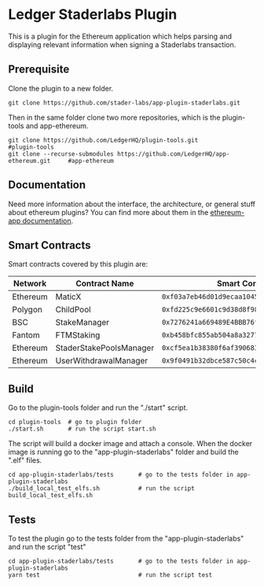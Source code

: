 # Ledger Staderlabs Plugin

This is a plugin for the Ethereum application which helps parsing and displaying relevant information when signing a Staderlabs transaction.

## Prerequisite

Clone the plugin to a new folder.

```shell
git clone https://github.com/stader-labs/app-plugin-staderlabs.git
```

Then in the same folder clone two more repositories, which is the plugin-tools and app-ethereum.

```shell
git clone https://github.com/LedgerHQ/plugin-tools.git                          #plugin-tools
git clone --recurse-submodules https://github.com/LedgerHQ/app-ethereum.git     #app-ethereum
```

## Documentation

Need more information about the interface, the architecture, or general stuff about ethereum plugins? You can find more about them in the [ethereum-app documentation](https://github.com/LedgerHQ/app-ethereum/blob/master/doc/ethapp_plugins.asc).

## Smart Contracts

Smart contracts covered by this plugin are:

| Network  | Contract Name           | Smart Contract                               |
| -------- | ----------------------- | -------------------------------------------- |
| Ethereum | MaticX                  | `0xf03a7eb46d01d9ecaa104558c732cf82f6b6b645` |
| Polygon  | ChildPool               | `0xfd225c9e6601c9d38d8f98d8731bf59efcf8c0e3` |
| BSC      | StakeManager            | `0x7276241a669489E4BBB76f63d2A43Bfe63080F2F` |
| Fantom   | FTMStaking              | `0xb458bfc855ab504a8a327720fcef98886065529b` |
| Ethereum | StaderStakePoolsManager | `0xcf5ea1b38380f6af39068375516daf40ed70d299` |
| Ethereum | UserWithdrawalManager   | `0x9f0491b32dbce587c50c4c43ab303b06478193a7` |

## Build

Go to the plugin-tools folder and run the "./start" script.

```shell
cd plugin-tools  # go to plugin folder
./start.sh       # run the script start.sh
```

The script will build a docker image and attach a console.
When the docker image is running go to the "app-plugin-staderlabs" folder and build the ".elf" files.

```shell
cd app-plugin-staderlabs/tests       # go to the tests folder in app-plugin-staderlabs
./build_local_test_elfs.sh           # run the script build_local_test_elfs.sh
```

## Tests

To test the plugin go to the tests folder from the "app-plugin-staderlabs" and run the script "test"

```shell
cd app-plugin-staderlabs/tests       # go to the tests folder in app-plugin-staderlabs
yarn test                            # run the script test
```
